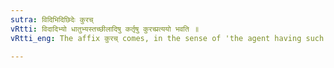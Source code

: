 ```yaml
---
sutra: विदिभिदिछिदेः कुरच्
vRtti: विदादिभ्यो धातुभ्यस्तच्छीलादिषु कर्तृषु कुरच्प्रत्ययो भवति ॥
vRtti_eng: The affix कुरच् comes, in the sense of 'the agent having such a habit &c', after the verbs विद् 'to know', भिद् 'to divide' and छिद् 'to pierce'.

---
```

